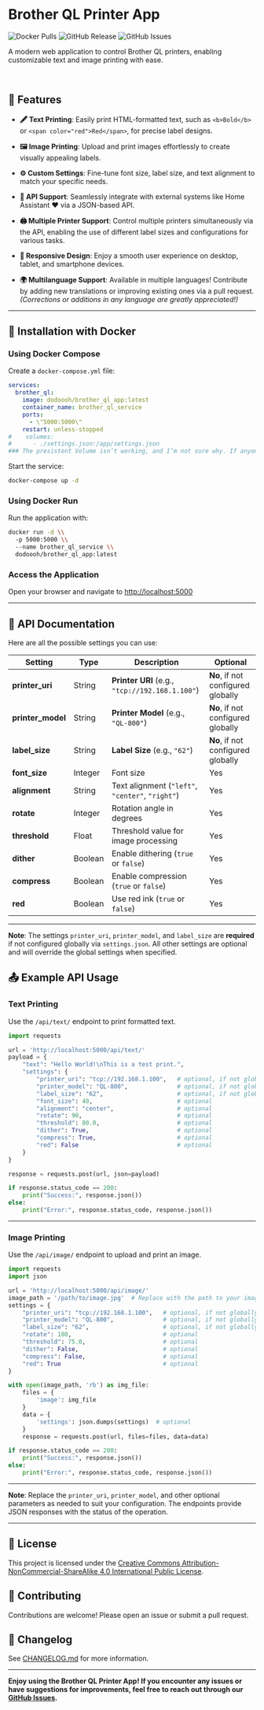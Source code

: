 # Brother QL Printer App
![Docker Pulls](https://img.shields.io/docker/pulls/dodoooh/brother_ql_app)
![GitHub Release](https://img.shields.io/github/v/release/dodoooh/brother_ql_app)
![GitHub Issues](https://img.shields.io/github/issues/dodoooh/brother_ql_app)
<br>

A modern web application to control Brother QL printers, enabling customizable text and image printing with ease.

<br>

## 🚀 Features

- **🖋 Text Printing**: Easily print HTML-formatted text, such as `<b>Bold</b>` or `<span color="red">Red</span>`, for precise label designs.

- **🖼 Image Printing**: Upload and print images effortlessly to create visually appealing labels.

- **⚙️ Custom Settings**: Fine-tune font size, label size, and text alignment to match your specific needs.

- **🔗 API Support**: Seamlessly integrate with external systems like Home Assistant ❤️ via a JSON-based API.

- **🖨 Multiple Printer Support**: Control multiple printers simultaneously via the API, enabling the use of different label sizes and configurations for various tasks.

- **📱 Responsive Design**: Enjoy a smooth user experience on desktop, tablet, and smartphone devices.

- **🌍 Multilanguage Support**: Available in multiple languages! Contribute by adding new translations or improving existing ones via a pull request. *(Corrections or additions in any language are greatly appreciated!)*

---

## 🐳 Installation with Docker

### Using Docker Compose

Create a `docker-compose.yml` file:

```yaml
services:
  brother_ql:
    image: dodoooh/brother_ql_app:latest
    container_name: brother_ql_service
    ports:
      - \"5000:5000\"
    restart: unless-stopped
#    volumes:
#      - ./settings.json:/app/settings.json 
### The presistent Volume isn’t working, and I’m not sure why. If anyone has an idea, I’d really appreciate it!
```

Start the service:

```bash
docker-compose up -d
```

### Using Docker Run

Run the application with:

```bash
docker run -d \\
  -p 5000:5000 \\
  --name brother_ql_service \\
  dodoooh/brother_ql_app:latest
```

### Access the Application

Open your browser and navigate to [http://localhost:5000](http://localhost:5000)

---

## 📔 API Documentation

Here are all the possible settings you can use:

| **Setting**      | **Type**    | **Description**                                                                 | **Optional**                              |
|------------------|-------------|---------------------------------------------------------------------------------|------------------------------------------|
| **printer_uri**  | String      | **Printer URI** (e.g., `"tcp://192.168.1.100"`)                                 | **No**, if not configured globally       |
| **printer_model**| String      | **Printer Model** (e.g., `"QL-800"`)                                            | **No**, if not configured globally       |
| **label_size**   | String      | **Label Size** (e.g., `"62"`)                                                   | **No**, if not configured globally       |
| **font_size**    | Integer     | Font size                                                                       | Yes                                      |
| **alignment**    | String      | Text alignment (`"left"`, `"center"`, `"right"`)                               | Yes                                      |
| **rotate**       | Integer     | Rotation angle in degrees                                                       | Yes                                      |
| **threshold**    | Float       | Threshold value for image processing                                            | Yes                                      |
| **dither**       | Boolean     | Enable dithering (`true` or `false`)                                            | Yes                                      |
| **compress**     | Boolean     | Enable compression (`true` or `false`)                                          | Yes                                      |
| **red**          | Boolean     | Use red ink (`true` or `false`)                                                 | Yes                                      |

---

**Note**: The settings `printer_uri`, `printer_model`, and `label_size` are **required** if not configured globally via `settings.json`. All other settings are optional and will override the global settings when specified.

## 📤 Example API Usage

### **Text Printing**

Use the `/api/text/` endpoint to print formatted text.

```python
import requests

url = 'http://localhost:5000/api/text/'
payload = {
    "text": "Hello World!\nThis is a test print.",
    "settings": {
        "printer_uri": "tcp://192.168.1.100",   # optional, if not globally configured
        "printer_model": "QL-800",              # optional, if not globally configured
        "label_size": "62",                     # optional, if not globally configured
        "font_size": 40,                        # optional
        "alignment": "center",                  # optional
        "rotate": 90,                           # optional
        "threshold": 80.0,                      # optional
        "dither": True,                         # optional
        "compress": True,                       # optional
        "red": False                            # optional
    }
}

response = requests.post(url, json=payload)

if response.status_code == 200:
    print("Success:", response.json())
else:
    print("Error:", response.status_code, response.json())
```

---

### **Image Printing**

Use the `/api/image/` endpoint to upload and print an image.

```python
import requests
import json

url = 'http://localhost:5000/api/image/'
image_path = '/path/to/image.jpg'  # Replace with the path to your image
settings = {
    "printer_uri": "tcp://192.168.1.100",   # optional, if not globally configured
    "printer_model": "QL-800",              # optional, if not globally configured
    "label_size": "62",                     # optional, if not globally configured
    "rotate": 180,                          # optional
    "threshold": 75.0,                      # optional
    "dither": False,                        # optional
    "compress": False,                      # optional
    "red": True                             # optional
}

with open(image_path, 'rb') as img_file:
    files = {
        'image': img_file
    }
    data = {
        'settings': json.dumps(settings)  # optional
    }
    response = requests.post(url, files=files, data=data)

if response.status_code == 200:
    print("Success:", response.json())
else:
    print("Error:", response.status_code, response.json())
```

---

**Note**: Replace the `printer_uri`, `printer_model`, and other optional parameters as needed to suit your configuration. The endpoints provide JSON responses with the status of the operation.

---

## 📝 License

This project is licensed under the [Creative Commons Attribution-NonCommercial-ShareAlike 4.0 International Public License](LICENSE).

## 🤝 Contributing

Contributions are welcome! Please open an issue or submit a pull request.

## 📄 Changelog

See [CHANGELOG.md](changelog) for more information.

---

**Enjoy using the Brother QL Printer App! If you encounter any issues or have suggestions for improvements, feel free to reach out through our [GitHub Issues](https://github.com/dodoooh/brother_ql_app/issues).**
